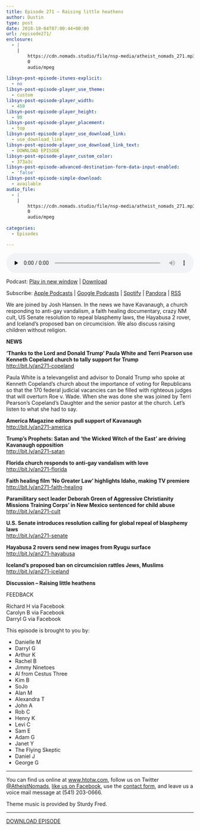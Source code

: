 ```yaml
---
title: Episode 271 – Raising little heathens
author: Dustin
type: post
date: 2018-10-04T07:00:44+00:00
url: /episode271/
enclosure:
  - |
    |
        https://cdn.nomads.studio/file/nsp-media/atheist_nomads_271.mp3
        0
        audio/mpeg
        
libsyn-post-episode-itunes-explicit:
  - no
libsyn-post-episode-player_use_theme:
  - custom
libsyn-post-episode-player_width:
  - 450
libsyn-post-episode-player_height:
  - 90
libsyn-post-episode-player_placement:
  - top
libsyn-post-episode-player_use_download_link:
  - use_download_link
libsyn-post-episode-player_use_download_link_text:
  - DOWNLOAD EPISODE
libsyn-post-episode-player_custom_color:
  - 373a3c
libsyn-post-episode-advanced-destination-form-data-input-enabled:
  - 'false'
libsyn-post-episode-simple-download:
  - available
audio_file:
  - |
    |
        https://cdn.nomads.studio/file/nsp-media/atheist_nomads_271.mp3
        0
        audio/mpeg
        
categories:
  - Episodes

---
```

<div itemscope itemtype="http://schema.org/AudioObject">
  <meta itemprop="name" content="Episode 271 &#8211; Raising little heathens" />
  
  <meta itemprop="uploadDate" content="2018-10-04T01:00:44-06:00" />
  
  <meta itemprop="encodingFormat" content="audio/mpeg" />
  
  <meta itemprop="description" content="
We are joined by Josh Hansen. In the news we have Kavanaugh, a church responding to anti-gay vandalism, a faith healing documentary, crazy NM cult, US Senate resolution to repeal blasphemy laws, the Hayabusa 2 rover, and Iceland's proposed ban on ci..." />
  
  <meta itemprop="contentUrl" content="https://dts.podtrac.com/redirect.mp3/cdn.nomads.studio/file/nsp-media/atheist_nomads_271.mp3" />
  </p> 
  
  <div class="powerpress_player" id="powerpress_player_8534">
    <audio class="wp-audio-shortcode" id="audio-1859-278" preload="none" style="width: 100%;" controls="controls"><source type="audio/mpeg" src="https://dts.podtrac.com/redirect.mp3/cdn.nomads.studio/file/nsp-media/atheist_nomads_271.mp3?_=278" /><a href="https://dts.podtrac.com/redirect.mp3/cdn.nomads.studio/file/nsp-media/atheist_nomads_271.mp3">https://dts.podtrac.com/redirect.mp3/cdn.nomads.studio/file/nsp-media/atheist_nomads_271.mp3</a></audio>
  </div>
</div>

<p class="powerpress_links powerpress_links_mp3">
  Podcast: <a href="https://dts.podtrac.com/redirect.mp3/cdn.nomads.studio/file/nsp-media/atheist_nomads_271.mp3" class="powerpress_link_pinw" target="_blank" title="Play in new window" onclick="return powerpress_pinw('https://htotw.com/?powerpress_pinw=1859-podcast');" rel="nofollow">Play in new window</a> | <a href="https://dts.podtrac.com/redirect.mp3/cdn.nomads.studio/file/nsp-media/atheist_nomads_271.mp3" class="powerpress_link_d" title="Download" rel="nofollow" download="atheist_nomads_271.mp3">Download</a>
</p>

<p class="powerpress_links powerpress_subscribe_links">
  Subscribe: <a href="https://podcasts.apple.com/us/podcast/humanists-take-on-the-world/id530050098?mt=2&ls=1" class="powerpress_link_subscribe powerpress_link_subscribe_itunes" target="_blank" title="Subscribe on Apple Podcasts" rel="nofollow">Apple Podcasts</a> | <a href="https://www.google.com/podcasts?feed=aHR0cDovL2F0aGVpc3Rub21hZHMubGlic3luLmNvbS9yc3M%3D" class="powerpress_link_subscribe powerpress_link_subscribe_googleplay" target="_blank" title="Subscribe on Google Podcasts" rel="nofollow">Google Podcasts</a> | <a href="https://open.spotify.com/show/3LzK2xZGike6Tc1GEMtMbr?si=LieN9SNuTpq96smuaUsH8A" class="powerpress_link_subscribe powerpress_link_subscribe_spotify" target="_blank" title="Subscribe on Spotify" rel="nofollow">Spotify</a> | <a href="https://www.pandora.com/podcast/atheist-nomads/PC:10122?corr=62071012&part=ug" class="powerpress_link_subscribe powerpress_link_subscribe_pandora" target="_blank" title="Subscribe on Pandora" rel="nofollow">Pandora</a> | <a href="https://htotw.com/feed/podcast/" class="powerpress_link_subscribe powerpress_link_subscribe_rss" target="_blank" title="Subscribe via RSS" rel="nofollow">RSS</a>
</p>

  
We are joined by Josh Hansen. In the news we have Kavanaugh, a church responding to anti-gay vandalism, a faith healing documentary, crazy NM cult, US Senate resolution to repeal blasphemy laws, the Hayabusa 2 rover, and Iceland&#8217;s proposed ban on circumcision. We also discuss raising children without religion.  
<!--more-->

**NEWS**

**&#8216;Thanks to the Lord and Donald Trump&#8217; Paula White and Terri Pearson use Kenneth Copeland church to tally support for Trump**  
<a href="http://bit.ly/an271-copeland" target="_blank" rel="noopener">http://bit.ly/an271-copeland</a>

Paula White is a televangelist and advisor to Donald Trump who spoke at Kenneth Copeland’s church about the importance of voting for Republicans so that the 170 federal judicial vacancies can be filled with righteous judges that will overturn Roe v. Wade. When she was done she was joined by Terri Pearson’s Copeland’s Daughter and the senior pastor at the church. Let’s listen to what she had to say.

**America Magazine editors pull support of Kavanaugh**  
<a href="http://bit.ly/an271-america" target="_blank" rel="noopener">http://bit.ly/an271-america</a>

**Trump&#8217;s Prophets: Satan and &#8216;the Wicked Witch of the East&#8217; are driving Kavanaugh opposition**  
<a href="http://bit.ly/an271-satan" target="_blank" rel="noopener">http://bit.ly/an271-satan</a>

**Florida church responds to anti-gay vandalism with love**  
<a href="http://bit.ly/an271-florida" target="_blank" rel="noopener">http://bit.ly/an271-florida</a>

**Faith healing film &#8216;No Greater Law&#8217; highlights Idaho, making TV premiere**  
<a href="http://bit.ly/an271-faith-healing" target="_blank" rel="noopener">http://bit.ly/an271-faith-healing</a>

**Paramilitary sect leader Deborah Green of Aggressive Christianity Missions Training Corps&#8217; in New Mexico sentenced for child abuse**  
<a href="http://bit.ly/an271-cult" target="_blank" rel="noopener">http://bit.ly/an271-cult</a>

**U.S. Senate introduces resolution calling for global repeal of blasphemy laws**  
<a href="http://bit.ly/an271-senate" target="_blank" rel="noopener">http://bit.ly/an271-senate</a>

**Hayabusa 2 rovers send new images from Ryugu surface**  
<a href="http://bit.ly/an271-hayabusa" target="_blank" rel="noopener">http://bit.ly/an271-hayabusa</a>

**Iceland&#8217;s proposed ban on circumcision rattles Jews, Muslims**  
<a href="http://bit.ly/an271-iceland" target="_blank" rel="noopener">http://bit.ly/an271-iceland</a>

**Discussion &#8211; Raising little heathens**

FEEDBACK

Richard H via Facebook  
Carolyn B via Facebook  
Darryl G via Facebook

This episode is brought to you by:

  * Danielle M
  * Darryl G
  * Arthur K
  * Rachel B
  * Jimmy Ninetoes
  * Al from Cestus Three
  * Kim B
  * SoJo
  * Alan M
  * Alexandra T
  * John A
  * Rob C
  * Henry K
  * Levi C
  * Sam E
  * Adam G
  * Janet Y
  * The Flying Skeptic
  * Daniel J
  * George G

<hr width="500" />

You can find us online at <a href="https://www.htotw.com/" target="_blank" rel="noopener">www.htotw.com</a>, follow us on Twitter <a href="https://twitter.com/AtheistNomads" target="_blank" rel="noopener">@AtheistNomads</a>, <a href="https://htotw.com/facebook" target="_blank" rel="noopener">like us on Facebook</a>, use the [contact form](https://htotw.com/contact), and leave us a voice mail message at (541) 203-0666.

Theme music is provided by Sturdy Fred.

<hr width="”500”" />

[DOWNLOAD EPISODE][1]

 [1]: https://dts.podtrac.com/redirect.mp3/cdn.nomads.studio/file/nsp-media/atheist_nomads_271.mp3